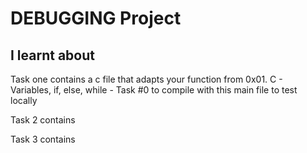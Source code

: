 # DEBUGGING Project

## I learnt about

Task one contains a c file that adapts your function from 0x01. C - Variables, if, else, while - Task #0 to compile with this main file to test locally

Task 2 contains

Task 3 contains 
